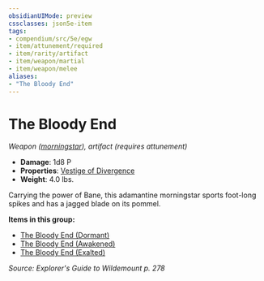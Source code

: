 ```yaml
---
obsidianUIMode: preview
cssclasses: json5e-item
tags:
- compendium/src/5e/egw
- item/attunement/required
- item/rarity/artifact
- item/weapon/martial
- item/weapon/melee
aliases: 
- "The Bloody End"
---
```

# The Bloody End
*Weapon ([morningstar](2-Mechanics/CLI/items/morningstar.md)), artifact (requires attunement)*  

- **Damage**: 1d8 P
- **Properties**: [Vestige of Divergence](2-Mechanics/CLI/rules/item-properties.md#Vestige%20of%20Divergence)
- **Weight**: 4.0 lbs.

Carrying the power of Bane, this adamantine morningstar sports foot-long spikes and has a jagged blade on its pommel.

**Items in this group:**

- [The Bloody End (Dormant)](2-Mechanics/CLI/items/the-bloody-end-dormant-egw.md)
- [The Bloody End (Awakened)](2-Mechanics/CLI/items/the-bloody-end-awakened-egw.md)
- [The Bloody End (Exalted)](2-Mechanics/CLI/items/the-bloody-end-exalted-egw.md)

*Source: Explorer's Guide to Wildemount p. 278*